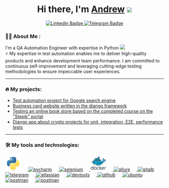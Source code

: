 <h1 align="center">Hi there, I'm <a href="https://goo.su/Fkb9ti" target="_blank">Andrew</a> 
<img src="https://github.com/blackcater/blackcater/raw/main/images/Hi.gif" height="32"/></h1>
<!-- <h1 align="center">Hi there, I'm Andrew</h1><img src="https://github.com/blackcater/blackcater/raw/main/images/Hi.gif" height="32"/></h1> -->

<div id="badges" align="center">
  <a href="https://www.linkedin.com/in/andrew-zheleznyak-6037a6282/">
    <img src="https://img.shields.io/badge/LinkedIn-blue?style=for-the-badge&logo=linkedin&logoColor=white" alt="LinkedIn Badge"/>
  </a>
  <a href="https://t.me/andrew_andreww">
    <img src="https://img.shields.io/badge/Telegram-blue?style=for-the-badge&logo=telegram&logoColor=white" alt="Telegram Badge"/>
  </a>
</div>

### :woman_technologist: About Me :
I'm a QA Automation Engineer with expertise in Python <img src="https://media.giphy.com/media/WUlplcMpOCEmTGBtBW/giphy.gif" width="30">
<br>:zap: My expertise in test automation enables me to deliver high-quality products and enhance development team performance. 
I am committed to continuous self-improvement and leveraging cutting-edge testing methodologies to ensure impeccable user experiences.

---

### :fire: My projects:
* [Test automation project for Google search engine](https://github.com/andrew1andrew/UISeleniumTests)
* [Business card website written in the django framework](https://andrew1andrew.github.io/DjangoProject/project/main/templates/main/index.html)
* [Testing an online book store based on the completed course on the "Stepik" portal](https://github.com/andrew1andrew/StepikCourseTestAutomation)
* [Django app about crypto projects for unit, integration, E2E, performance tests](https://github.com/andrew1andrew/CryptoProjects/tree/dev)

---

### :hammer_and_wrench: My tools and technologies:
<div>

<p align="left"> <a href="https://www.python.org" target="_blank" rel="noreferrer"> <img src="https://raw.githubusercontent.com/devicons/devicon/master/icons/python/python-original.svg" style="margin-right:20px" alt="python" width="50" height="50"/> </a> 
<a href="https://www.jetbrains.com/pycharm/" target="_blank" rel="noreferrer"> <img src="https://upload.wikimedia.org/wikipedia/commons/thumb/1/1d/PyCharm_Icon.svg/1200px-PyCharm_Icon.svg.png" style="margin-right:20px" alt="pycharm" width="50" height="50"/> </a>
<a href="https://www.selenium.dev" target="_blank" rel="noreferrer"> <img src="https://www.svgrepo.com/show/354321/selenium.svg" style="margin-right:20px" alt="selenium" width="50" height="50"/> </a>
<a href="https://www.docker.com/" target="_blank" rel="noreferrer"> <img src="https://raw.githubusercontent.com/devicons/devicon/master/icons/docker/docker-original-wordmark.svg" style="margin-right:20px" alt="docker" width="50" height="50"/> </a>
<a href="https://github.com/allure-framework" target="_blank" rel="noreferrer"> <img src="https://avatars.githubusercontent.com/u/5879127?s=280&v=4" style="margin-right:20px" alt="allure" width="50" height="50"/> </a>
<a href="https://about.gitlab.com/" target="_blank" rel="noreferrer"> <img src="https://cdn.worldvectorlogo.com/logos/gitlab.svg" style="margin-right:20px" alt="gitalb" width="50" height="50"/> </a>
<a href="https://web.telegram.org/k/" target="_blank" rel="noreferrer"> <img src="https://upload.wikimedia.org/wikipedia/commons/thumb/8/82/Telegram_logo.svg/2048px-Telegram_logo.svg.png" style="margin-right:20px" alt="telegram" width="50" height="50"/> </a>
<a href="https://www.atlassian.com/" target="_blank" rel="noreferrer"> <img src="https://static-00.iconduck.com/assets.00/atlassian-icon-2048x2047-5zqlyyxr.png" style="margin-right:20px" alt="atlassian" width="50" height="50"/> </a>
<a href="https://developer.chrome.com/docs/devtools/" target="_blank" rel="noreferrer"> <img src="https://cdn.icon-icons.com/icons2/2552/PNG/512/chrome_devtools_browser_logo_icon_153005.png" style="margin-right:20px" alt="devtools" width="50" height="50"/> </a>
<a href="https://github.com/" target="_blank" rel="noreferrer"> <img src="https://github.githubassets.com/images/modules/logos_page/GitHub-Mark.png" style="margin-right:20px" alt="github" width="50" height="50"/> </a>
<a href="https://ubuntu.com/" target="_blank" rel="noreferrer"> <img src="https://cdn-icons-png.flaticon.com/512/888/888879.png" style="margin-right:20px" alt="ubuntu" width="50" height="50"/> </a>
<a href="https://www.postman.com/" target="_blank" rel="noreferrer"> <img src="https://www.svgrepo.com/show/354202/postman-icon.svg" style="margin-right:20px" alt="postman" width="50" height="50"/> </a>
<a href="https://www.telerik.com/fiddler" target="_blank" rel="noreferrer"> <img src="https://journeyofthegeekcom.files.wordpress.com/2019/08/images.png" style="margin-right:20px" alt="postman" width="50" height="50"/> </a> </p>
</div>
